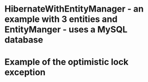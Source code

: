 # HibernateWithEntityManager - an example with 3 entities and EntityManger - uses a MySQL database

# Example of the optimistic lock exception